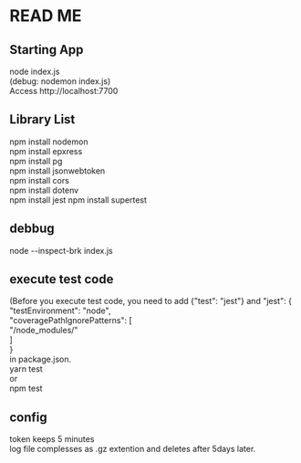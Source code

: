 # READ ME  
## Starting App  
node index.js  
(debug: nodemon index.js)  
Access http://localhost:7700  

## Library List  
npm install nodemon  
npm install epxress  
npm install pg  
npm install jsonwebtoken  
npm install cors  
npm install dotenv  
npm install jest
npm install supertest

## debbug  
node --inspect-brk index.js  

## execute test code  
(Before you execute test code, you need to add {"test": "jest"} 
and 
"jest": {  
    "testEnvironment": "node",  
    "coveragePathIgnorePatterns": [  
      "/node_modules/"  
    ]  
}  
in package.json.  
yarn test  
or  
npm test  

## config  
token keeps 5 minutes  
log file complesses as .gz extention and deletes after 5days later.
